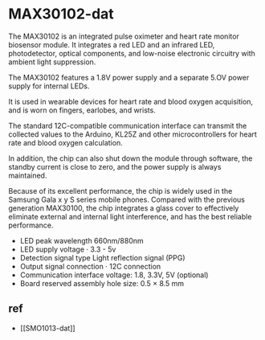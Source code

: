 
# MAX30102-dat

The MAX30102 is an integrated pulse oximeter and heart rate monitor biosensor module. It integrates a red LED and an infrared LED, photodetector, optical components, and low-noise electronic circuitry with ambient light suppression. 

The MAX30102 features a 1.8V power supply and a separate 5.OV power supply for internal LEDs. 

It is used in wearable devices for heart rate and blood oxygen acquisition, and is worn on fingers, earlobes, and wrists. 

The standard 12C-compatible communication interface can transmit the collected values ​​to the Arduino, KL25Z and other microcontrollers for heart rate and blood oxygen calculation. 

In addition, the chip can also shut down the module through software, the standby current is close to zero, and the power supply is always maintained. 

Because of its excellent performance, the chip is widely used in the Samsung Gala x y S series mobile phones. Compared with the previous generation MAX30100, the chip integrates a glass cover to effectively eliminate external and internal light interference, and has the best reliable performance.

- LED peak wavelength 660nm/880nm
- LED supply voltage · 3.3 - 5v
- Detection signal type Light reflection signal (PPG)
- Output signal connection · 12C connection
- Communication interface voltage: 1.8, 3.3V, 5V (optional)
- Board reserved assembly hole size: 0.5 × 8.5 mm

## ref 

- [[SMO1013-dat]]